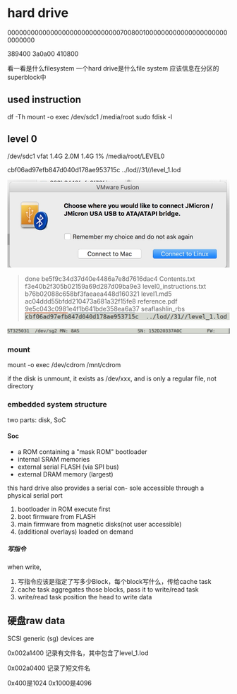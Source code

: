 # hard drive

0000000000000000000000000000070080010000000000000000000000000000

389400
3a0a00
410800


看一看是什么filesystem
一个hard drive是什么file system 应该信息在分区的superblock中

## used instruction
 df -Th
mount -o exec /dev/sdc1 /media/root
sudo fdisk -l

## level 0 

/dev/sdc1      vfat      1.4G  2.0M  1.4G   1% /media/root/LEVEL0


cbf06ad97efb847d040d178ae953715c  ../lod//31//level_1.lod


![-w300](media/15421741276406/15421747832992.jpg)


> done
be5f9c34d37d40e4486a7e8d7616dac4  Contents.txt
f3e40b2f305b02159a69d287d09ba9e3  level0_instructions.txt
b76b02088c658bf3faeaea448d160321  level1.md5
ac04ddd55bfdd210473a681a32f15fe8  reference.pdf
9e5c043c0981e4f1b641bde358ea6a37  seaflashlin_rbs
![](media/15421741276406/15421753644075.jpg)


![](media/15421741276406/15422513406625.jpg)

### mount 

mount -o exec /dev/cdrom /mnt/cdrom

if the disk is unmount, it exists as /dev/xxx, and is only a regular file, not directory

### embedded system structure

two parts: disk, SoC

#### Soc

- a ROM containing a "mask ROM" bootloader
- internal SRAM memories
- external serial FLASH (via SPI bus)
- external DRAM memory (largest)

this hard drive also provides a serial con- sole accessible through a physical serial port

1. bootloader in ROM execute first
2. boot firmware from FLASH
3. main firmware from magnetic disks(not user accessible)
4. (additional overlays) loaded on demand


##### 写指令 

when write,

1. 写指令应该是指定了写多少Block，每个block写什么，传给cache task
2. cache task aggregates those blocks, pass it to write/read task
3. write/read task position the head to write data

## 硬盘raw data

SCSI generic (sg) devices are 

0x002a1400 记录有文件名，其中包含了level_1.lod

0x002a0400 记录了短文件名

0x400是1024 0x1000是4096

